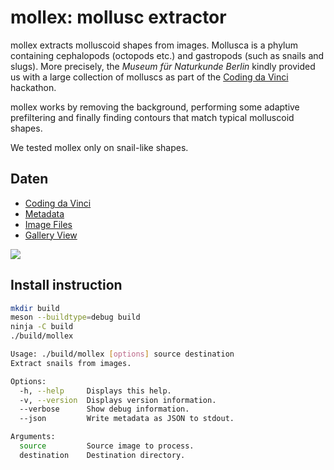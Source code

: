 # mollex: mollusc extractor

mollex extracts molluscoid shapes from images.
Mollusca is a phylum containing cephalopods (octopods etc.)
and gastropods (such as snails and slugs).
More precisely, the
_Museum für Naturkunde Berlin_ kindly provided us with a large
collection of molluscs as part of the [Coding da Vinci](https://codingdavinci.de)
hackathon.

mollex works by removing the background, performing some adaptive
prefiltering and finally finding contours that match typical
molluscoid shapes.

We tested mollex only on snail-like shapes.

## Daten

  - [Coding da Vinci](https://codingdavinci.de/daten/#museum-f%C3%BCr-naturkunde-berlin)
  - [Metadata](http://gbif.naturkundemuseum-berlin.de/CDV2018/Mollusken/Metadaten/)
  - [Image Files](http://gbif.naturkundemuseum-berlin.de/CDV2018/Mollusken/)
  - [Gallery View](http://gbif.naturkundemuseum-berlin.de/CDV2018/mollusken-gallery.html)
  
  
![](https://img1.picload.org/image/dogggpcw/image18.png)  

## Install instruction

```sh
mkdir build
meson --buildtype=debug build
ninja -C build
./build/mollex

Usage: ./build/mollex [options] source destination
Extract snails from images.

Options:
  -h, --help     Displays this help.
  -v, --version  Displays version information.
  --verbose      Show debug information.
  --json         Write metadata as JSON to stdout.

Arguments:
  source         Source image to process.
  destination    Destination directory.
```